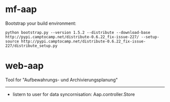 mf-aap
=====

Bootstrap your build environment:

    python bootstrap.py --version 1.5.2 --distribute --download-base http://pypi.camptocamp.net/distribute-0.6.22_fix-issue-227/ --setup-source http://pypi.camptocamp.net/distribute-0.6.22_fix-issue-227/distribute_setup.py

web-aap
=======

Tool for "Aufbewahrungs- und Archivierungsplanung"

-------
- listern to user for data syncornisation: Aap.controller.Store 
 
